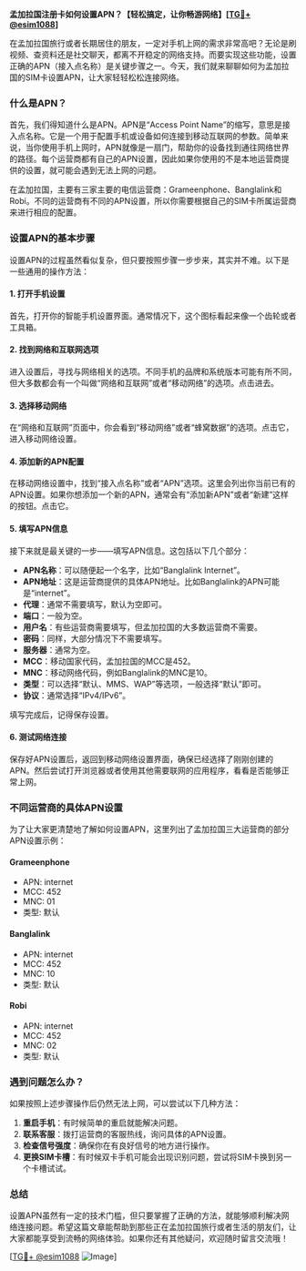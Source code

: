 **孟加拉国注册卡如何设置APN？【轻松搞定，让你畅游网络】[[TG💪+ @esim1088](https://t.me/s/esim1088)]**

在孟加拉国旅行或者长期居住的朋友，一定对手机上网的需求非常高吧？无论是刷视频、查资料还是社交聊天，都离不开稳定的网络支持。而要实现这些功能，设置正确的APN（接入点名称）是关键步骤之一。今天，我们就来聊聊如何为孟加拉国的SIM卡设置APN，让大家轻轻松松连接网络。

### 什么是APN？

首先，我们得知道什么是APN。APN是“Access Point Name”的缩写，意思是接入点名称。它是一个用于配置手机或设备如何连接到移动互联网的参数。简单来说，当你使用手机上网时，APN就像是一扇门，帮助你的设备找到通往网络世界的路径。每个运营商都有自己的APN设置，因此如果你使用的不是本地运营商提供的设置，就可能会遇到无法上网的问题。

在孟加拉国，主要有三家主要的电信运营商：Grameenphone、Banglalink和Robi。不同的运营商有不同的APN设置，所以你需要根据自己的SIM卡所属运营商来进行相应的配置。

### 设置APN的基本步骤

设置APN的过程虽然看似复杂，但只要按照步骤一步步来，其实并不难。以下是一些通用的操作方法：

#### 1. 打开手机设置

首先，打开你的智能手机设置界面。通常情况下，这个图标看起来像一个齿轮或者工具箱。

#### 2. 找到网络和互联网选项

进入设置后，寻找与网络相关的选项。不同手机的品牌和系统版本可能有所不同，但大多数都会有一个叫做“网络和互联网”或者“移动网络”的选项。点击进去。

#### 3. 选择移动网络

在“网络和互联网”页面中，你会看到“移动网络”或者“蜂窝数据”的选项。点击它，进入移动网络设置。

#### 4. 添加新的APN配置

在移动网络设置中，找到“接入点名称”或者“APN”选项。这里会列出你当前已有的APN设置。如果你想添加一个新的APN，通常会有“添加新APN”或者“新建”这样的按钮。点击它。

#### 5. 填写APN信息

接下来就是最关键的一步——填写APN信息。这包括以下几个部分：

- **APN名称**：可以随便起一个名字，比如“Banglalink Internet”。
- **APN地址**：这是运营商提供的具体APN地址。比如Banglalink的APN可能是“internet”。
- **代理**：通常不需要填写，默认为空即可。
- **端口**：一般为空。
- **用户名**：有些运营商需要填写，但孟加拉国的大多数运营商不需要。
- **密码**：同样，大部分情况下不需要填写。
- **服务器**：通常为空。
- **MCC**：移动国家代码，孟加拉国的MCC是452。
- **MNC**：移动网络代码，例如Banglalink的MNC是10。
- **类型**：可以选择“默认、MMS、WAP”等选项，一般选择“默认”即可。
- **协议**：通常选择“IPv4/IPv6”。

填写完成后，记得保存设置。

#### 6. 测试网络连接

保存好APN设置后，返回到移动网络设置界面，确保已经选择了刚刚创建的APN。然后尝试打开浏览器或者使用其他需要联网的应用程序，看看是否能够正常上网。

### 不同运营商的具体APN设置

为了让大家更清楚地了解如何设置APN，这里列出了孟加拉国三大运营商的部分APN设置示例：

#### Grameenphone
- APN: internet
- MCC: 452
- MNC: 01
- 类型: 默认

#### Banglalink
- APN: internet
- MCC: 452
- MNC: 10
- 类型: 默认

#### Robi
- APN: internet
- MCC: 452
- MNC: 02
- 类型: 默认

### 遇到问题怎么办？

如果按照上述步骤操作后仍然无法上网，可以尝试以下几种方法：

1. **重启手机**：有时候简单的重启就能解决问题。
2. **联系客服**：拨打运营商的客服热线，询问具体的APN设置。
3. **检查信号强度**：确保你在有良好信号的地方进行操作。
4. **更换SIM卡槽**：有时候双卡手机可能会出现识别问题，尝试将SIM卡换到另一个卡槽试试。

### 总结

设置APN虽然有一定的技术门槛，但只要掌握了正确的方法，就能够顺利解决网络连接问题。希望这篇文章能帮助到那些正在孟加拉国旅行或者生活的朋友们，让大家都能享受到流畅的网络体验。如果你还有其他疑问，欢迎随时留言交流哦！

[[TG💪+ @esim1088](https://t.me/s/esim1088) ![Image](https://i.postimg.cc/4NQfJmqS/Snipaste-2025-05-13-00-14-12.png)]